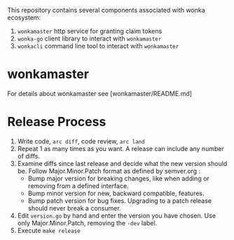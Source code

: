 This repository contains several components associated with wonka ecosystem:
1. `wonkamaster` http service for granting claim tokens
2. `wonka-go` client library to interact with `wonkamaster`
3. `wonkacli` command line tool to interact with `wonkamaster`

# wonkamaster

For details about wonkamaster see [wonkamaster/README.md]

# Release Process

1. Write code, `arc diff`, code review, `arc land`
2. Repeat 1 as many times as you want. A release can include any number of
   diffs.
3. Examine diffs since last release and decide what the new version should be.
   Follow Major.Minor.Patch format as defined by semver.org :
   * Bump major version for breaking changes, like when adding or removing
     from a defined interface.
   * Bump minor version for new, backward compatible, features.
   * Bump patch version for bug fixes. Upgrading to a patch release should
     never break a consumer.
4. Edit `version.go` by hand and enter the version you have chosen.
   Use only Major.Minor.Patch, removing the `-dev` label.
5. Execute `make release`

